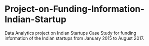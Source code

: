 # Project-on-Funding-Information-Indian-Startup
Data Analytics project on Indian Startups Case Study for funding information of the Indian startups from January 2015 to August 2017.
